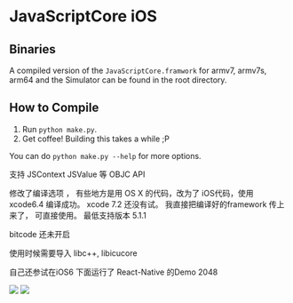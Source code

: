 # JavaScriptCore iOS

## Binaries

A compiled version of the `JavaScriptCore.framwork` for armv7, armv7s, arm64 and the Simulator can be found in the root directory.

## How to Compile

1. Run `python make.py`.
2. Get coffee! Building this takes a while ;P

You can do `python make.py --help` for more options.


支持 JSContext JSValue  等  OBJC API

修改了编译选项 ， 有些地方是用 OS X 的代码，改为了 iOS代码，使用 xcode6.4 编译成功。   xcode 7.2 还没有试。   我直接把编译好的framework 传上来了， 可直接使用。 最低支持版本 5.1.1

bitcode 还未开启

使用时候需要导入 libc++, libicucore

自己还参试在iOS6 下面运行了  React-Native 的Demo  2048

![](http://img.blog.csdn.net/20151225134912312)
![](http://img.blog.csdn.net/20151225134919291)